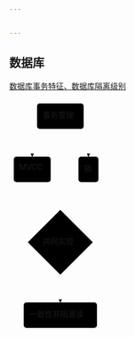 ```yaml
---


---
```


<h2 id="数据库">数据库</h2>
<p><a href="https://www.jianshu.com/p/fd51cb8dc03b">数据库事务特征、数据库隔离级别</a></p>
<div class="mermaid"><svg xmlns="http://www.w3.org/2000/svg" id="mermaid-svg-gCIZbeP3RmGZuJvj" width="100%" style="max-width: 168.53125px;" viewBox="0 0 168.53125 421"><g transform="translate(-12, -12)"><g class="output"><g class="clusters"></g><g class="edgePaths"><g class="edgePath" style="opacity: 1;"><path class="path" d="M79.63688151041667,66L53.265625,91L53.265625,116" marker-end="url(#arrowhead3630)" style="fill:none"></path><defs><marker id="arrowhead3630" viewBox="0 0 10 10" refX="9" refY="5" markerUnits="strokeWidth" markerWidth="8" markerHeight="6" orient="auto"><path d="M 0 0 L 10 5 L 0 10 z" class="arrowheadPath" style="stroke-width: 1; stroke-dasharray: 1, 0;"></path></marker></defs></g><g class="edgePath" style="opacity: 1;"><path class="path" d="M128.15999348958334,66L154.53125,91L154.53125,116" marker-end="url(#arrowhead3631)" style="fill:none"></path><defs><marker id="arrowhead3631" viewBox="0 0 10 10" refX="9" refY="5" markerUnits="strokeWidth" markerWidth="8" markerHeight="6" orient="auto"><path d="M 0 0 L 10 5 L 0 10 z" class="arrowheadPath" style="stroke-width: 1; stroke-dasharray: 1, 0;"></path></marker></defs></g><g class="edgePath" style="opacity: 1;"><path class="path" d="M53.265625,162L53.265625,187L82.31570117289883,234.58273632710117" marker-end="url(#arrowhead3632)" style="fill:none"></path><defs><marker id="arrowhead3632" viewBox="0 0 10 10" refX="9" refY="5" markerUnits="strokeWidth" markerWidth="8" markerHeight="6" orient="auto"><path d="M 0 0 L 0 0 L 0 0 z" style="fill: #333"></path></marker></defs></g><g class="edgePath" style="opacity: 1;"><path class="path" d="M154.53125,162L154.53125,187L126.48117382710117,234.58273632710117" marker-end="url(#arrowhead3633)" style="fill:none"></path><defs><marker id="arrowhead3633" viewBox="0 0 10 10" refX="9" refY="5" markerUnits="strokeWidth" markerWidth="8" markerHeight="6" orient="auto"><path d="M 0 0 L 0 0 L 0 0 z" style="fill: #333"></path></marker></defs></g><g class="edgePath" style="opacity: 1;"><path class="path" d="M104.3984375,329.5L103.8984375,354L103.8984375,379" marker-end="url(#arrowhead3634)" style="fill:none"></path><defs><marker id="arrowhead3634" viewBox="0 0 10 10" refX="9" refY="5" markerUnits="strokeWidth" markerWidth="8" markerHeight="6" orient="auto"><path d="M 0 0 L 10 5 L 0 10 z" class="arrowheadPath" style="stroke-width: 1; stroke-dasharray: 1, 0;"></path></marker></defs></g></g><g class="edgeLabels"><g class="edgeLabel" transform="" style="opacity: 1;"><g transform="translate(0,0)" class="label"><foreignObject width="0" height="0"><div xmlns="http://www.w3.org/1999/xhtml" style="display: inline-block; white-space: nowrap;"><span class="edgeLabel"></span></div></foreignObject></g></g><g class="edgeLabel" transform="" style="opacity: 1;"><g transform="translate(0,0)" class="label"><foreignObject width="0" height="0"><div xmlns="http://www.w3.org/1999/xhtml" style="display: inline-block; white-space: nowrap;"><span class="edgeLabel"></span></div></foreignObject></g></g><g class="edgeLabel" transform="" style="opacity: 1;"><g transform="translate(0,0)" class="label"><foreignObject width="0" height="0"><div xmlns="http://www.w3.org/1999/xhtml" style="display: inline-block; white-space: nowrap;"><span class="edgeLabel"></span></div></foreignObject></g></g><g class="edgeLabel" transform="" style="opacity: 1;"><g transform="translate(0,0)" class="label"><foreignObject width="0" height="0"><div xmlns="http://www.w3.org/1999/xhtml" style="display: inline-block; white-space: nowrap;"><span class="edgeLabel"></span></div></foreignObject></g></g><g class="edgeLabel" transform="" style="opacity: 1;"><g transform="translate(0,0)" class="label"><foreignObject width="0" height="0"><div xmlns="http://www.w3.org/1999/xhtml" style="display: inline-block; white-space: nowrap;"><span class="edgeLabel"></span></div></foreignObject></g></g></g><g class="nodes"><g class="node" id="shiwu" transform="translate(103.8984375,43)" style="opacity: 1;"><rect rx="5" ry="5" x="-42" y="-23" width="84" height="46"></rect><g class="label" transform="translate(0,0)"><g transform="translate(-32,-13)"><foreignObject width="64" height="26"><div xmlns="http://www.w3.org/1999/xhtml" style="display: inline-block; white-space: nowrap;">事务管理</div></foreignObject></g></g></g><g class="node" id="mvcc" transform="translate(53.265625,139)" style="opacity: 1;"><rect rx="5" ry="5" x="-33.265625" y="-23" width="66.53125" height="46"></rect><g class="label" transform="translate(0,0)"><g transform="translate(-23.265625,-13)"><foreignObject width="46.53125" height="26"><div xmlns="http://www.w3.org/1999/xhtml" style="display: inline-block; white-space: nowrap;">MVCC</div></foreignObject></g></g></g><g class="node" id="suo" transform="translate(154.53125,139)" style="opacity: 1;"><rect rx="5" ry="5" x="-18" y="-23" width="36" height="46"></rect><g class="label" transform="translate(0,0)"><g transform="translate(-8,-13)"><foreignObject width="16" height="26"><div xmlns="http://www.w3.org/1999/xhtml" style="display: inline-block; white-space: nowrap;">锁</div></foreignObject></g></g></g><g class="node" id="gong" transform="translate(103.8984375,270.5)" style="opacity: 1;"><polygon points="58.5,0 117,-58.5 58.5,-117 0,-58.5" rx="5" ry="5" transform="translate(-58.5,58.5)"></polygon><g class="label" transform="translate(0,0)"><g transform="translate(-32,-13)"><foreignObject width="64" height="26"><div xmlns="http://www.w3.org/1999/xhtml" style="display: inline-block; white-space: nowrap;">共同实现</div></foreignObject></g></g></g><g class="node" id="result" transform="translate(103.8984375,402)" style="opacity: 1;"><rect rx="5" ry="5" x="-66" y="-23" width="132" height="46"></rect><g class="label" transform="translate(0,0)"><g transform="translate(-56,-13)"><foreignObject width="112" height="26"><div xmlns="http://www.w3.org/1999/xhtml" style="display: inline-block; white-space: nowrap;">一致性非阻塞读</div></foreignObject></g></g></g></g></g></g></svg></div>

